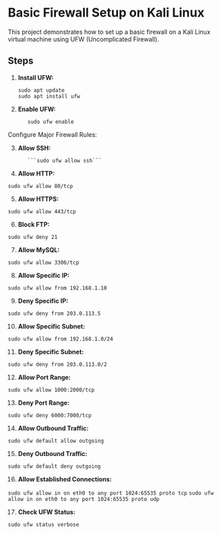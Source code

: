 # Basic Firewall Setup on Kali Linux

This project demonstrates how to set up a basic firewall on a Kali Linux virtual machine using UFW (Uncomplicated Firewall).

## Steps

1. **Install UFW:**

   ```
   sudo apt update
   sudo apt install ufw
2. **Enable UFW:**


          sudo ufw enable

Configure Major Firewall Rules:

3. **Allow SSH:**

          ```sudo ufw allow ssh```

4. **Allow HTTP:**

```sudo ufw allow 80/tcp```

5. **Allow HTTPS:**

```sudo ufw allow 443/tcp```

6. **Block FTP:**

```sudo ufw deny 21```

7. **Allow MySQL:**

```sudo ufw allow 3306/tcp```

8. **Allow Specific IP:**

```sudo ufw allow from 192.168.1.10```

9. **Deny Specific IP:**

```sudo ufw deny from 203.0.113.5```

10. **Allow Specific Subnet:**

```sudo ufw allow from 192.168.1.0/24```

11. **Deny Specific Subnet:**

```sudo ufw deny from 203.0.113.0/2 ```

12. **Allow Port Range:**

```sudo ufw allow 1000:2000/tcp```

13. **Deny Port Range:**

```sudo ufw deny 6000:7000/tcp```

14. **Allow Outbound Traffic:**

```sudo ufw default allow outgoing```

15. **Deny Outbound Traffic:**

```sudo ufw default deny outgoing```

16. **Allow Established Connections:**

```sudo ufw allow in on eth0 to any port 1024:65535 proto tcp```
```sudo ufw allow in on eth0 to any port 1024:65535 proto udp```

17. **Check UFW Status:**


```sudo ufw status verbose```
